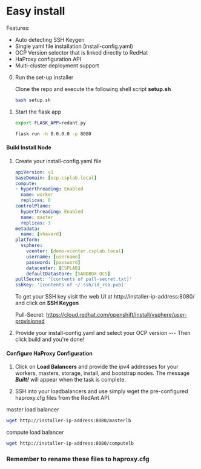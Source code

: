 # Easy install

Features:
- Auto detecting SSH Keygen
- Single yaml file installation (install-config.yaml)
- OCP Version selector that is linked directly to RedHat
- HaProxy configuration API
- Multi-cluster deployment support

0. Run the set-up installer

	Clone the repo and execute the following shell script **setup.sh**
	
	```bash
	bash setup.sh
	```
	
1. Start the flask app

	```bash
	export FLASK_APP=redant.py
	```
	
	```bash
	flask run -h 0.0.0.0 -p 8080
	```

#### Build Install Node

1. Create your install-config.yaml file
	
	```yaml
	apiVersion: v1
	baseDomain: [ocp.csplab.local]
	compute:
	- hyperthreading: Enabled   
	  name: worker
	  replicas: 0
	controlPlane:
	  hyperthreading: Enabled   
	  name: master
	  replicas: 3
	metadata:
	  name: [vhavard]
	platform:
	  vsphere:
	    vcenter: [demo-vcenter.csplab.local]
	    username: [username]
	    password: [password]
	    datacenter: [CSPLAB]
	    defaultDatastore: [SANDBOX-OCS]
	pullSecret: '[contents of pull-secret.txt]'
	sshKey: '[contents of ~/.ssh/id_rsa.pub]'
	```
	
	To get your SSH key visit the web UI at http://installer-ip-address:8080/ and click on **SSH Keygen**
	
	Pull-Secret: https://cloud.redhat.com/openshift/install/vsphere/user-provisioned 
	
	
2. Provide your install-config.yaml and select your OCP version --- Then click build and you're done!

#### Configure HaProxy Configuration

1. Click on **Load Balancers** and provide the ipv4 addresses for your workers, masters, storage, install, and bootstrap nodes. The message ***Built!*** will appear when the task is complete.

2. SSH into your loadbalancers and use simply wget the pre-configured haproxy.cfg files from the RedAnt API.

master load balancer
```bash
wget http://installer-ip-address:8080/masterlb
```

compute load balancer
```bash
wget http://installer-ip-address:8080/computelb
```

### Remember to rename these files to haproxy.cfg
